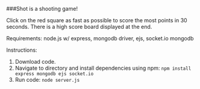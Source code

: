 ###Shot is a shooting game!

Click on the red square as fast as possible to score the most points in 30 seconds.
There is a high score board displayed at the end.




Requirements:
node.js w/ express, mongodb driver, ejs, socket.io
mongodb




Instructions:
1. Download code.
2. Navigate to directory and install dependencies using npm:
	`npm install express mongodb ejs socket.io`
3. Run code:
	`node server.js`
